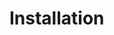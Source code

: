 # Installation

<!-- Detailed steps to install Wippy on different platforms. Include system requirements, installation methods (package managers, source, binaries), verification steps, and troubleshooting common installation issues. -->

